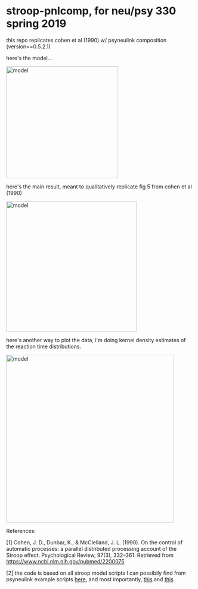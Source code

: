 # stroop-pnlcomp, for neu/psy 330 spring 2019 

this repo replicates cohen et al (1990) w/ psyneulink composition (version==0.5.2.1)

here's the model... 

<img src="https://github.com/qihongl/stroop-pnlcomp/blob/master/imgs/STROOP-model.png" alt="model" height=300px>


here's the main result, meant to qualitatively replicate fig 5 from cohen et al (1990)

<img src="https://github.com/qihongl/stroop-pnlcomp/blob/master/imgs/stroop_0.2.png" alt="model" height=350px>


here's another way to plot the data, i'm doing kernel density estimates of the reaction time distributions.  

<img src="https://github.com/qihongl/stroop-pnlcomp/blob/master/imgs/rt_kde.png" alt="model" height=450px>



References: 

[1] Cohen, J. D., Dunbar, K., & McClelland, J. L. (1990). On the control of automatic processes: a parallel distributed processing account of the Stroop effect. Psychological Review, 97(3), 332–361. Retrieved from https://www.ncbi.nlm.nih.gov/pubmed/2200075

[2] the code is based on all stroop model scripts I can possibily find from psyneulink example scripts 
<a href="https://github.com/PrincetonUniversity/PsyNeuLink/tree/master/Scripts">here</a>, 
and most importantly,
<a href="https://github.com/PrincetonUniversity/PsyNeuLink/blob/master/Scripts/Examples/Stroop%20Basic.py">this</a> 
and 
<a href="https://github.com/PrincetonUniversity/PsyNeuLink/tree/master/Scripts">this</a>
